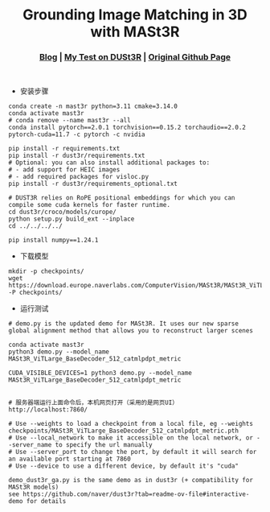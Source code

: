 [comment]: <> 

<!-- PROJECT LOGO -->

<p align="center">

  <h1 align="center"> Grounding Image Matching in 3D with MASt3R
  </h1>

[comment]: <> (  <h2 align="center">PAPER</h2>)
  <h3 align="center">
  <a href="https://kwanwaipang.github.io/File/Blogs/Poster/MASt3R-SLAM.html">Blog</a> 
  | <a href="https://github.com/KwanWaiPang/DUSt3R_comment">My Test on DUSt3R</a>
  | <a href="https://github.com/naver/mast3r">Original Github Page</a>
  </h3>
  <div align="justify">
  </div>

<br>

* 安装步骤
~~~
conda create -n mast3r python=3.11 cmake=3.14.0
conda activate mast3r 
# conda remove --name mast3r --all
conda install pytorch==2.0.1 torchvision==0.15.2 torchaudio==2.0.2 pytorch-cuda=11.7 -c pytorch -c nvidia

pip install -r requirements.txt
pip install -r dust3r/requirements.txt
# Optional: you can also install additional packages to:
# - add support for HEIC images
# - add required packages for visloc.py
pip install -r dust3r/requirements_optional.txt

# DUST3R relies on RoPE positional embeddings for which you can compile some cuda kernels for faster runtime.
cd dust3r/croco/models/curope/
python setup.py build_ext --inplace
cd ../../../../

pip install numpy==1.24.1
~~~

* 下载模型
~~~
mkdir -p checkpoints/
wget https://download.europe.naverlabs.com/ComputerVision/MASt3R/MASt3R_ViTLarge_BaseDecoder_512_catmlpdpt_metric.pth -P checkpoints/
~~~

* 运行测试
~~~
# demo.py is the updated demo for MASt3R. It uses our new sparse global alignment method that allows you to reconstruct larger scenes

conda activate mast3r 
python3 demo.py --model_name MASt3R_ViTLarge_BaseDecoder_512_catmlpdpt_metric

CUDA_VISIBLE_DEVICES=1 python3 demo.py --model_name MASt3R_ViTLarge_BaseDecoder_512_catmlpdpt_metric


# 服务器端运行上面命令后，本机网页打开（采用的是网页UI）
http://localhost:7860/

# Use --weights to load a checkpoint from a local file, eg --weights checkpoints/MASt3R_ViTLarge_BaseDecoder_512_catmlpdpt_metric.pth
# Use --local_network to make it accessible on the local network, or --server_name to specify the url manually
# Use --server_port to change the port, by default it will search for an available port starting at 7860
# Use --device to use a different device, by default it's "cuda"

demo_dust3r_ga.py is the same demo as in dust3r (+ compatibility for MASt3R models)
see https://github.com/naver/dust3r?tab=readme-ov-file#interactive-demo for details
~~~
